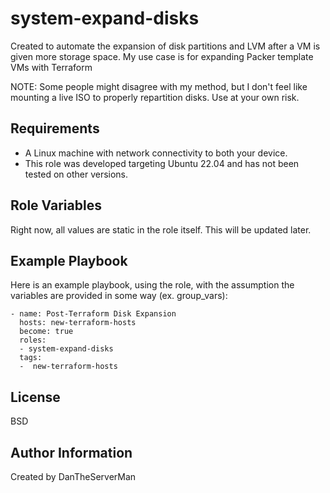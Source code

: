 system-expand-disks
=========

Created to automate the expansion of disk partitions and LVM after a VM is given more storage space. My use case is for expanding Packer template VMs with Terraform

NOTE: Some people might disagree with my method, but I don't feel like mounting a live ISO to properly repartition disks. Use at your own risk.

Requirements
------------

- A Linux machine with network connectivity to both your device.
- This role was developed targeting Ubuntu 22.04 and has not been tested on other versions.

Role Variables
--------------
 
Right now, all values are static in the role itself. This will be updated later.

Example Playbook
----------------

Here is an example playbook, using the role, with the assumption the variables are provided in some way (ex. group_vars):
```
- name: Post-Terraform Disk Expansion
  hosts: new-terraform-hosts
  become: true
  roles:
  - system-expand-disks
  tags:
  -  new-terraform-hosts
```
License
-------

BSD

Author Information
------------------

Created by DanTheServerMan